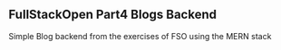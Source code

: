 FullStackOpen Part4 Blogs Backend
-
Simple Blog backend from the exercises of FSO using the MERN stack 

